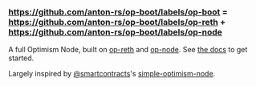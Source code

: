 ### https://github.com/anton-rs/op-boot/labels/op-boot = https://github.com/anton-rs/op-boot/labels/op-reth + https://github.com/anton-rs/op-boot/labels/op-node

A full Optimism Node, built on [op-reth](https://github.com/anton-rs/op-reth) and [op-node](https://github.com/ethereum-optimism/optimism/tree/develop/op-node). See [the docs](./docs/src/README.md) to get started.

Largely inspired by [@smartcontracts](https://github.com/smartcontracts)'s [simple-optimism-node](https://github.com/smartcontracts/simple-optimism-node).
